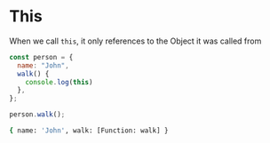 # This

When we call `this`, it only references to the Object it was called from

```javascript
const person = {
  name: "John",
  walk() {
    console.log(this)
  },
};

person.walk();
```

```sh
{ name: 'John', walk: [Function: walk] }
```
